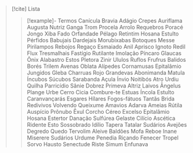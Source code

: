 > [!cite] Lista
> > [!example]- Termos
> > Canícula
> > Bravia
> > Adágio
> > Crepes
> > Auriflama
> > Augusta
> > Nutriz
> > Ganga
> > Trom
> > Procela
> > Arrolo
> > Requebros
> > Poracé
> > Jongo
> > Xiba
> > Fado
> > Orfandade
> > Pélago
> > Retintim
> > Hosana
> > Estulto
> > Pérfidos
> > Babujais
> > Dardejais
> > Morubixabas
> > Botoques
> > Messe
> > Pirilampos
> > Rebojos
> > Regaço
> > Esmaiado
> > Anil
> > Aprisco
> > Ignoto
> > Redil
> > Flux
> > Tresmalhais
> > Fastígio
> > Rutilante
> > Imolação
> > Píncaro
> > Glaucas
> > Ônix
> > Alabastro
> > Estos
> > Pletora
> > Zinir
> > Ululos
> > Ruflos
> > Frufrus
> > Balidos
> > Borés
> > Trilem
> > Avenas
> > Oblata
> > Alípedes
> > Cornamusas
> > Epitalâmio
> > Jungidos
> > Gleba
> > Charruas
> > Rojo
> > Grandevas
> > Abonimanda
> > Matula
> > Íncubos
> > Súcubos
> > Sarabanda
> > Açula
> > Ínvio
> > Noitibós
> > Atro
> > Urdiu
> > Quilha
> > Parricídio
> > Sânie
> > Dobrez
> > Primeva
> > Altriz
> > Laivos
> > Ângelus
> > Plange
> > Urbe
> > Cerro
> > Cicia
> > Combure-te
> > Estuas
> > Íncola
> > Estulto
> > Caranvançarás
> > Esgares
> > Hílares
> > Fogos-fátuos
> > Tantãs
> > Brida
> > Redivivos
> > Volvendo
> > Queixume
> > Amavios
> > Adarva
> > Ameias
> > Rútila
> > Auspício
> > Prônubo
> > Êxul
> > Corcho
> > Céreo
> > Excelso
> > Epitalâmio
> > Hosana
> > Estertor
> > Danação
> > Sulfúrea
> > Gelaste
> > Cilício
> > Ascética
> > Ridente
> > Esto
> > Sossobrado
> > Idílio
> > Tapera
> > Tatalar
> > Sudários
> > Avejões
> > Degredo
> > Quedo
> > Tervolim
> > Aleive
> > Baldões
> > Mofa
> > Reboe
> > Inane
> > Miserere
> > Sudários
> > Urdume
> > Penedia
> > Riçando
> > Fenecer
> > Tropel
> > Sorvo
> > Hausto
> > Senectude
> > Riste
> > Simum
> > Enfunava